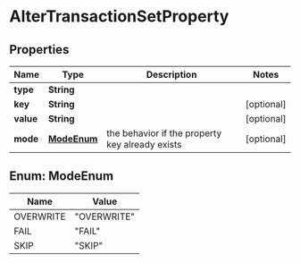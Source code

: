 

# AlterTransactionSetProperty


## Properties

| Name | Type | Description | Notes |
|------------ | ------------- | ------------- | -------------|
|**type** | **String** |  |  |
|**key** | **String** |  |  [optional] |
|**value** | **String** |  |  [optional] |
|**mode** | [**ModeEnum**](#ModeEnum) | the behavior if the property key already exists |  [optional] |



## Enum: ModeEnum

| Name | Value |
|---- | -----|
| OVERWRITE | &quot;OVERWRITE&quot; |
| FAIL | &quot;FAIL&quot; |
| SKIP | &quot;SKIP&quot; |



